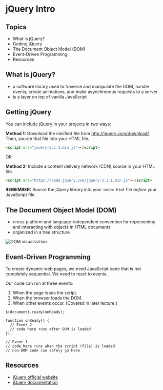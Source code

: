 # jQuery Intro

## Topics

* What is jQuery?
* Getting jQuery
* The Document Object Model (DOM)
* Event-Driven Programming
* Resources

## What is jQuery?

* a software library used to traverse and manipulate the DOM, handle events,
create animations, and make asynchronous requests to a server
* is a layer on top of vanilla JavaScript

## Getting jQuery

You can include jQuery in your projects in two ways:

**Method 1:** Download the minified file from http://jquery.com/download/. Then, source that file into your HTML file.

```HTML
<script src="jquery-3.1.1.min.js"></script>
```

OR

**Method 2:** Include a content delivery network (CDN) source in your HTML file.

```HTML
<script src="https://code.jquery.com/jquery-3.1.1.min.js"></script>
```

**REMEMBER:** Source the jQuery library into your `index.html` file _before_ your JavaScript file.

## The Document Object Model (DOM)

* cross-platform and language-independent convention for representing and interacting with objects in HTML documents
* organized in a tree structure

![DOM visualization](https://upload.wikimedia.org/wikipedia/commons/thumb/5/5a/DOM-model.svg/800px-DOM-model.svg.png)

## Event-Driven Programming

To create dynamic web pages, we need JavaScript code that is not completely sequential. We need to react to events.

Our code can run at three events:

1. When the page loads the script.
2. When the browser loads the DOM.
3. When other events occur. (Covered in later lecture.)

```JS
$(document).ready(onReady);

function onReady() {
  // Event 2
  // code here runs after DOM is loaded
});

// Event 1
// code here runs when the script (file) is loaded
// non-DOM code can safely go here
```

## Resources

* [jQuery official website](http://jquery.com/)
* [jQuery documentation](http://api.jquery.com/)
